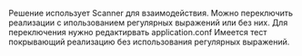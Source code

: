 Решение использует Scanner для взаимодействия.
Можно переключить реализации с ипользованием регулярных выражений или без них. Для переключения нужно редактирвать application.conf
Имеется тест покрывающий реализацию без использования регулярных выражений.
